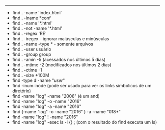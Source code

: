 ***

* find . -name 'index.html'
* find . -iname *conf
* find . -name '*.html'
* find . -not -name '*.html'
* find . -regex 'RE'
* find . -iregex - ignorar maiúsculas e minúsculas
* find . -name -type * - somente arquivos
* find . -user usuário
* find . -group group
* find . -amin -5 (acessados nos últimos 5 dias)
* find . -mtime -2 (modificados nos últimos 2 dias)
* find . -ctime -1 
* find . -size +100M
* find -type d -name "*user*"
* find -inum inode (pode ser usado para ver os links simbólicos de um diretório)
* find -name "log" -name "2006" (é um and)
* find -name "log" -o -name "2016"
* find -name "log" -a -name "2016"
* find (-name "log" -o -name "2016" ) -a -name "018*"
* find -name "log" ! -name "2016"
* find -name "log" -exec ls -l {} \;   (com o resultado do find executa um ls)
